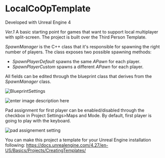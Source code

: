# LocalCoOpTemplate

Developed with Unreal Engine 4

*Ver.1*
A basic starting point for games that want to support local multiplayer with split-screen. The project is built over the Third Person Template.

 *SpawnManager* is the C++ class that it's responsible for spawning the right number of players. The class exposes two possible spawning methods:
 
 - *SpawnPlayerDefault* spawns the same *APawn* for each player.
 - *SpawnPlayerCustom* spawns a different *APawn* for each player.

All fields can be edited through the blueprint class that derives from the *SpawnManager* class. 

![BlueprintSettings](https://i.imgur.com/UlbaJ41.png)

![enter image description here](https://imgur.com/UlbaJ41)

Pad assignment for first player can be enabled/disabled through the checkbox in Project Settings>Maps and Mode.
By default, first player is going to play with the keyboard.

![pad assignement setting](https://imgur.com/nvh59Sa)

You can make this project a template for your Unreal Engine installation following: https://docs.unrealengine.com/4.27/en-US/Basics/Projects/CreatingTemplates/
